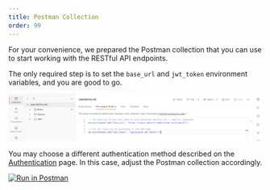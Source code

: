 ```yaml
---
title: Postman Collection
order: 99
---
```


For your convenience, we prepared the Postman collection that you can use to start working with the RESTful API endpoints.

The only required step is to set the `base_url` and `jwt_token` environment variables, and you are good to go.

![Postman Collection Env Vars](./assets/postman-collection-env-vars.png)

You may choose a different authentication method described on the [Authentication](/advanced/restful/authentication) page. In this case, adjust the Postman collection accordingly.

[![Run in Postman](https://run.pstmn.io/button.svg)](https://app.getpostman.com/run-collection/2807275-8743bfda-4fe0-47b9-ba46-737b86e8f89a?action=collection%2Ffork&collection-url=entityId%3D2807275-8743bfda-4fe0-47b9-ba46-737b86e8f89a%26entityType%3Dcollection%26workspaceId%3D437ae3bb-884f-490d-b8e5-9554357cf108)